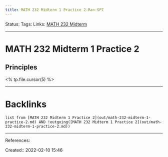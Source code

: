 ```yaml
---
title: MATH 232 Midterm 1 Practice 2-Ran-SP7
---
```

Status: 
Tags: 
Links: [MATH 232 Midterm](None)
___
# MATH 232 Midterm 1 Practice 2
## Principles
<% tp.file.cursor(5) %>
___
# Backlinks
```dataview
list from [MATH 232 Midterm 1 Practice 2](out/math-232-midterm-1-practice-2.md) AND !outgoing([MATH 232 Midterm 1 Practice 2](out/math-232-midterm-1-practice-2.md))
```
___
References:

Created:: 2022-02-10 15:46
